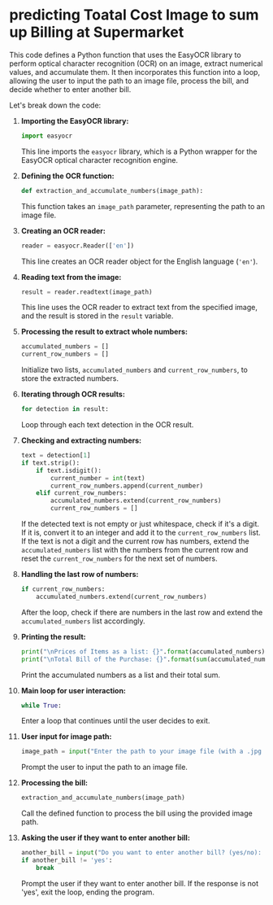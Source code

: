 # predicting Toatal Cost Image to sum up Billing at Supermarket

This code defines a Python function that uses the EasyOCR library to perform optical character recognition (OCR) on an image, extract numerical values, and accumulate them. It then incorporates this function into a loop, allowing the user to input the path to an image file, process the bill, and decide whether to enter another bill.

Let's break down the code:

1. **Importing the EasyOCR library:**
   ```python
   import easyocr
   ```
   This line imports the `easyocr` library, which is a Python wrapper for the EasyOCR optical character recognition engine.

2. **Defining the OCR function:**
   ```python
   def extraction_and_accumulate_numbers(image_path):
   ```
   This function takes an `image_path` parameter, representing the path to an image file.

3. **Creating an OCR reader:**
   ```python
   reader = easyocr.Reader(['en'])
   ```
   This line creates an OCR reader object for the English language (`'en'`).

4. **Reading text from the image:**
   ```python
   result = reader.readtext(image_path)
   ```
   This line uses the OCR reader to extract text from the specified image, and the result is stored in the `result` variable.

5. **Processing the result to extract whole numbers:**
   ```python
   accumulated_numbers = []
   current_row_numbers = []
   ```
   Initialize two lists, `accumulated_numbers` and `current_row_numbers`, to store the extracted numbers.

6. **Iterating through OCR results:**
   ```python
   for detection in result:
   ```
   Loop through each text detection in the OCR result.

7. **Checking and extracting numbers:**
   ```python
   text = detection[1]
   if text.strip():
       if text.isdigit():
           current_number = int(text)
           current_row_numbers.append(current_number)
       elif current_row_numbers:
           accumulated_numbers.extend(current_row_numbers)
           current_row_numbers = []
   ```
   If the detected text is not empty or just whitespace, check if it's a digit. If it is, convert it to an integer and add it to the `current_row_numbers` list. If the text is not a digit and the current row has numbers, extend the `accumulated_numbers` list with the numbers from the current row and reset the `current_row_numbers` for the next set of numbers.

8. **Handling the last row of numbers:**
   ```python
   if current_row_numbers:
       accumulated_numbers.extend(current_row_numbers)
   ```
   After the loop, check if there are numbers in the last row and extend the `accumulated_numbers` list accordingly.

9. **Printing the result:**
   ```python
   print("\nPrices of Items as a list: {}".format(accumulated_numbers))
   print("\nTotal Bill of the Purchase: {}".format(sum(accumulated_numbers)))
   ```
   Print the accumulated numbers as a list and their total sum.

10. **Main loop for user interaction:**
    ```python
    while True:
    ```
    Enter a loop that continues until the user decides to exit.

11. **User input for image path:**
    ```python
    image_path = input("Enter the path to your image file (with a .jpg or .png extension): ")
    ```
    Prompt the user to input the path to an image file.

12. **Processing the bill:**
    ```python
    extraction_and_accumulate_numbers(image_path)
    ```
    Call the defined function to process the bill using the provided image path.

13. **Asking the user if they want to enter another bill:**
    ```python
    another_bill = input("Do you want to enter another bill? (yes/no): ").lower()
    if another_bill != 'yes':
        break
    ```
    Prompt the user if they want to enter another bill. If the response is not 'yes', exit the loop, ending the program.
